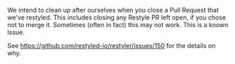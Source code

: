 We intend to clean up after ourselves when you close a Pull Request that we've restyled. This includes
closing any Restyle PR left open, if you chose not to merge it. Sometimes (often in fact) this may not
work. This is a known Issue.

See https://github.com/restyled-io/restyler/issues/150 for the details on why.